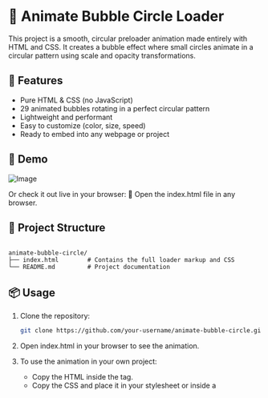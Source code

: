 

# 🔵 Animate Bubble Circle Loader

This project is a smooth, circular preloader animation made entirely with HTML and CSS. It creates a bubble effect where small circles animate in a circular pattern using scale and opacity transformations.

## 🎯 Features

- Pure HTML & CSS (no JavaScript)
- 29 animated bubbles rotating in a perfect circular pattern
- Lightweight and performant
- Easy to customize (color, size, speed)
- Ready to embed into any webpage or project

## 🚀 Demo

![Image](https://github.com/user-attachments/assets/36101e13-b163-4235-9b0d-cd9b151daea6)

Or check it out live in your browser:
📂 Open the index.html file in any browser.

## 📂 Project Structure

```

animate-bubble-circle/
├── index.html        # Contains the full loader markup and CSS
└── README.md         # Project documentation

````

## 📦 Usage

1. Clone the repository:
   ```bash
   git clone https://github.com/your-username/animate-bubble-circle.git


2. Open index.html in your browser to see the animation.

3. To use the animation in your own project:

   * Copy the HTML inside the <body> tag.
   * Copy the CSS and place it in your stylesheet or inside a <style> tag in your HTML.

## 🎨 Customization

* 💠 Change the bubble color:
  Modify the background color in this CSS rule:

  ```css
  background: #0b44ea;
  ```

* ⏱️ Adjust the animation speed:
  Modify the duration in the @keyframes and animation property:

  ```css
  animation: ldio-x2uulkbinbj 1s linear infinite;
  ```

* 📏 Resize the loader:
  Update dimensions in .animate-preloader and .animate-bubble-circle div > div styles.


## 📄 License

This project is licensed under the MIT License.



